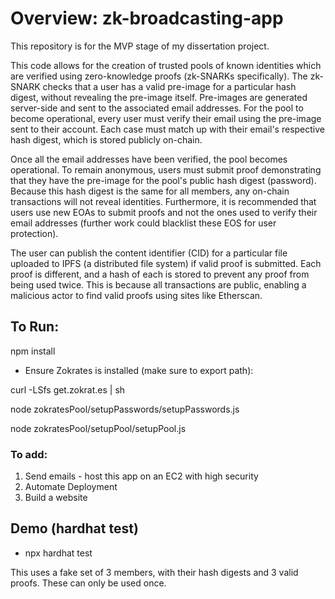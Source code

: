 # Overview: zk-broadcasting-app

This repository is for the MVP stage of my dissertation project.

This code allows for the creation of trusted pools of known identities which are verified using zero-knowledge proofs (zk-SNARKs specifically). The zk-SNARK checks that a user has a valid pre-image for a particular hash digest, without revealing the pre-image itself. Pre-images are generated server-side and sent to the associated email addresses. For the pool to become operational, every user must verify their email using the pre-image sent to their account. Each case must match up with their email's respective hash digest, which is stored publicly on-chain. 

Once all the email addresses have been verified, the pool becomes operational. To remain anonymous, users must submit proof demonstrating that they have the pre-image for the pool's public hash digest (password). Because this hash digest is the same for all members, any on-chain transactions will not reveal identities. Furthermore, it is recommended that users use new EOAs to submit proofs and not the ones used to verify their email addresses (further work could blacklist these EOS for user protection).

The user can publish the content identifier (CID) for a particular file uploaded to IPFS (a distributed file system) if valid proof is submitted. Each proof is different, and a hash of each is stored to prevent any proof from being used twice. This is because all transactions are public, enabling a malicious actor to find valid proofs using sites like Etherscan.

## To Run:

npm install

+ Ensure Zokrates is installed (make sure to export path):

curl -LSfs get.zokrat.es | sh

node zokratesPool/setupPasswords/setupPasswords.js

node zokratesPool/setupPool/setupPool.js


### To add:

1. Send emails - host this app on an EC2 with high security
2. Automate Deployment
3. Build a website


## Demo (hardhat test)

+ npx hardhat test

This uses a fake set of 3 members, with their hash digests and 3 valid proofs. These can only be used once.

